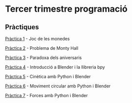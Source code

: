 # Tercer trimestre programació

## Pràctiques

[Pràctica 1](./Pràctica_1/README.md) - Joc de les monedes

[Pràctica 2](./Pràctica_2/README.md) - Problema de Monty Hall

[Pràctica 3](./Pràctica_3/README.md) - Paradoxa dels aniversaris

[Pràctica 4](./Pràctica_4/README.md) - Introducció a Blender i la llibreria bpy

[Pràctica 5](./Pràctica_5/README.md) - Cinètica amb Python i Blender

[Pràctica 6](./Pràctica_6/README.md) - Moviment circular amb Python i Blender

[Pràctica 7](./Pràctica_7/README.md) - Forces amb Python i Blender

